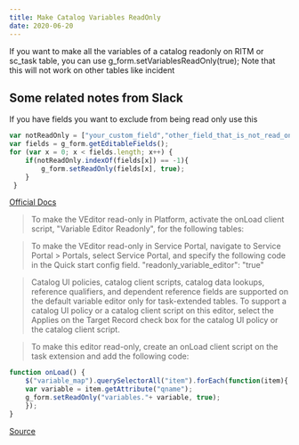 ```yaml
---
title: Make Catalog Variables ReadOnly
date: 2020-06-20
---
```


If you want to make all the variables of a catalog readonly on RITM or sc_task table, you can use g_form.setVariablesReadOnly(true);
Note that this will not work on other tables like incident

## Some related notes from Slack

If you have fields you want to exclude from being read only use this

```js
var notReadOnly = ["your_custom_field","other_field_that_is_not_read_only"];
var fields = g_form.getEditableFields();
for (var x = 0; x < fields.length; x++) {
    if(notReadOnly.indexOf(fields[x]) == -1){
        g_form.setReadOnly(fields[x], true);
    }
 }
```

[Official Docs](https://docs.servicenow.com/bundle/newyork-it-service-management/page/product/service-catalog-management/concept/service-catalog-variable-editor.html)

> To make the VEditor read-only in Platform, activate the onLoad client script, "Variable Editor Readonly", for the following tables:

> To make the VEditor read-only in Service Portal, navigate to Service Portal > Portals, select Service Portal, and specify the following code in the Quick start config field. "readonly_variable_editor": "true"

> Catalog UI policies, catalog client scripts, catalog data lookups, reference qualifiers, and dependent reference fields are supported on the default variable editor only for task-extended tables. To support a catalog UI policy or a catalog client script on this editor, select the Applies on the Target Record check box for the catalog UI policy or the catalog client script.

> To make this editor read-only, create an onLoad client script on the task extension and add the following code:

```js
function onLoad() {
    $("variable_map").querySelectorAll("item").forEach(function(item){
    var variable = item.getAttribute("qname");
    g_form.setReadOnly("variables."+ variable, true);
    });
}
```

[Source](https://hi.service-now.com/kb_view.do?sysparm_article=KB0752560)